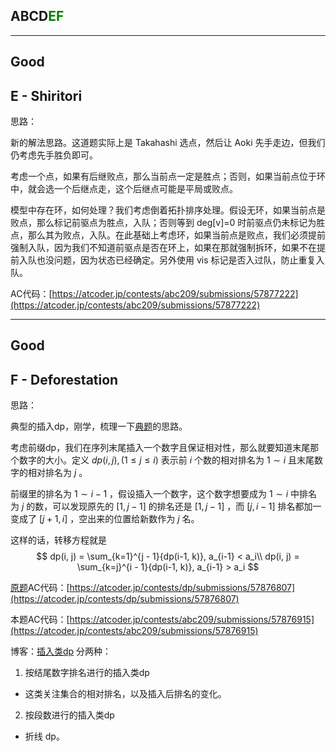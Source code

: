 ## ABCD<font color=green>EF</font>

---

## Good

## E - Shiritori

思路：

新的解法思路。这道题实际上是 Takahashi 选点，然后让 Aoki 先手走边，但我们仍考虑先手胜负即可。

考虑一个点，如果有后继败点，那么当前点一定是胜点；否则，如果当前点位于环中，就会选一个后继点走，这个后继点可能是平局或败点。

模型中存在环，如何处理？我们考虑倒着拓扑排序处理。假设无环，如果当前点是败点，那么标记前驱点为胜点，入队；否则等到 deg[v]=0 时前驱点仍未标记为胜点，那么其为败点，入队。在此基础上考虑环，如果当前点是败点，我们必须提前强制入队，因为我们不知道前驱点是否在环上，如果在那就强制拆环，如果不在提前入队也没问题，因为状态已经确定。另外使用 vis 标记是否入过队，防止重复入队。

AC代码：[https://atcoder.jp/contests/abc209/submissions/57877222](https://atcoder.jp/contests/abc209/submissions/57877222)

---

## Good

## F - Deforestation

思路：

典型的插入dp，刚学，梳理一下[典题](https://atcoder.jp/contests/dp/tasks/dp_t)的思路。

考虑前缀dp，我们在序列末尾插入一个数字且保证相对性，那么就要知道末尾那个数字的大小。定义 $dp(i, j), (1\leq j\leq i)$ 表示前 $i$ 个数的相对排名为 $1\sim i$ 且末尾数字的相对排名为 $j$ 。

前缀里的排名为 $1\sim i - 1$ ，假设插入一个数字，这个数字想要成为 $1\sim i$ 中排名为 $j$ 的数，可以发现原先的 $[1, j - 1]$ 的排名还是 $[1, j - 1]$ ，而 $[j, i - 1]$ 排名都加一变成了 $[j + 1, i]$ ，空出来的位置给新数作为 $j$ 名。

这样的话，转移方程就是
$$
dp(i, j) = \sum_{k=1}^{j - 1}{dp(i-1, k)}, a_{i-1} < a_i\\
dp(i, j) = \sum_{k=j}^{i - 1}{dp(i-1, k)}, a_{i-1} > a_i
$$

[原题](https://atcoder.jp/contests/dp/tasks/dp_t)AC代码：[https://atcoder.jp/contests/dp/submissions/57876807](https://atcoder.jp/contests/dp/submissions/57876807)

本题AC代码：[https://atcoder.jp/contests/abc209/submissions/57876915](https://atcoder.jp/contests/abc209/submissions/57876915)

博客：[插入类dp](https://www.cnblogs.com/qywyt/p/17970536)
分两种：
1. 按结尾数字排名进行的插入类dp
- 这类关注集合的相对排名，以及插入后排名的变化。
2. 按段数进行的插入类dp
- 折线 dp。